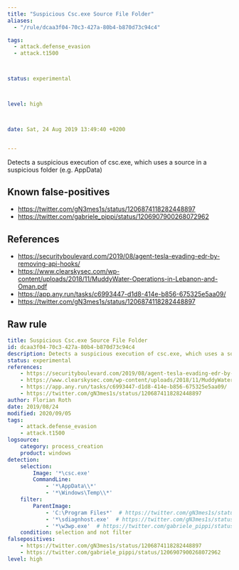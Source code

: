 ```yaml
---
title: "Suspicious Csc.exe Source File Folder"
aliases:
  - "/rule/dcaa3f04-70c3-427a-80b4-b870d73c94c4"

tags:
  - attack.defense_evasion
  - attack.t1500



status: experimental



level: high



date: Sat, 24 Aug 2019 13:49:40 +0200


---
```


Detects a suspicious execution of csc.exe, which uses a source in a suspicious folder (e.g. AppData)

<!--more-->


## Known false-positives

* https://twitter.com/gN3mes1s/status/1206874118282448897
* https://twitter.com/gabriele_pippi/status/1206907900268072962



## References

* https://securityboulevard.com/2019/08/agent-tesla-evading-edr-by-removing-api-hooks/
* https://www.clearskysec.com/wp-content/uploads/2018/11/MuddyWater-Operations-in-Lebanon-and-Oman.pdf
* https://app.any.run/tasks/c6993447-d1d8-414e-b856-675325e5aa09/
* https://twitter.com/gN3mes1s/status/1206874118282448897


## Raw rule
```yaml
title: Suspicious Csc.exe Source File Folder
id: dcaa3f04-70c3-427a-80b4-b870d73c94c4
description: Detects a suspicious execution of csc.exe, which uses a source in a suspicious folder (e.g. AppData)
status: experimental
references:
    - https://securityboulevard.com/2019/08/agent-tesla-evading-edr-by-removing-api-hooks/
    - https://www.clearskysec.com/wp-content/uploads/2018/11/MuddyWater-Operations-in-Lebanon-and-Oman.pdf
    - https://app.any.run/tasks/c6993447-d1d8-414e-b856-675325e5aa09/
    - https://twitter.com/gN3mes1s/status/1206874118282448897
author: Florian Roth
date: 2019/08/24
modified: 2020/09/05
tags:
    - attack.defense_evasion
    - attack.t1500
logsource:
    category: process_creation
    product: windows
detection:
    selection:
        Image: '*\csc.exe'
        CommandLine:
            - '*\AppData\\*'
            - '*\Windows\Temp\\*'
    filter:
        ParentImage:
            - 'C:\Program Files*'  # https://twitter.com/gN3mes1s/status/1206874118282448897
            - '*\sdiagnhost.exe'  # https://twitter.com/gN3mes1s/status/1206874118282448897
            - '*\w3wp.exe'  # https://twitter.com/gabriele_pippi/status/1206907900268072962
    condition: selection and not filter
falsepositives:
    - https://twitter.com/gN3mes1s/status/1206874118282448897
    - https://twitter.com/gabriele_pippi/status/1206907900268072962
level: high

```
